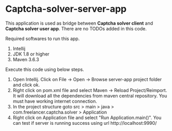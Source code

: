 # Captcha-solver-server-app

This application is used as bridge between **Captcha solver client** and **Captcha solver user app**. There are no TODOs added in this code.

Required softwares to run this app.
1. Intellij
1. JDK 1.8 or higher
1. Maven 3.6.3

Execute this code using below steps.
1. Open Intellij. Click on File -> Open -> Browse server-app project folder and click ok.
1. Right click on pom.xml file and select Maven -> Reload Project/Reimport. It will download all the dependencies from maven central repository. You must have working internet connection.
1. In the project structure goto src > main > java > com.freelancer.captcha.solver > Application
1. Right click on Application file and select "Run Application.main()". You can test if server is running success using url http://localhost:9990/
